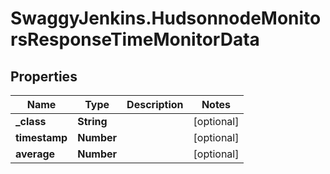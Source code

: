 # SwaggyJenkins.HudsonnodeMonitorsResponseTimeMonitorData

## Properties
Name | Type | Description | Notes
------------ | ------------- | ------------- | -------------
**_class** | **String** |  | [optional] 
**timestamp** | **Number** |  | [optional] 
**average** | **Number** |  | [optional] 


